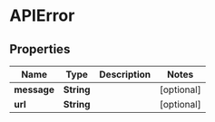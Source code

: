 
# APIError

## Properties
Name | Type | Description | Notes
------------ | ------------- | ------------- | -------------
**message** | **String** |  |  [optional]
**url** | **String** |  |  [optional]



